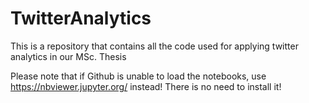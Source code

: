 # TwitterAnalytics
This is a repository that contains all the code used for applying twitter analytics in our MSc. Thesis

Please note that if Github is unable to load the notebooks, use https://nbviewer.jupyter.org/ instead! There is no need to install it!
